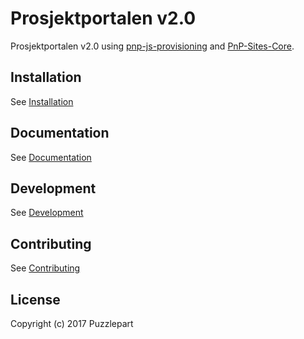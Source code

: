 # Prosjektportalen v2.0

Prosjektportalen v2.0 using [pnp-js-provisioning](https://github.com/Puzzlepart/pnp-js-provisioning/) and [PnP-Sites-Core](github.com/SharePoint/pnp-sites-core).

## Installation
See [Installation](https://github.com/Puzzlepart/prosjektportalen/wiki/Installation)

## Documentation
See [Documentation](documentation.md)

## Development
See [Development](development.md)

## Contributing
See [Contributing](contributing.md)

## License
Copyright (c) 2017 Puzzlepart